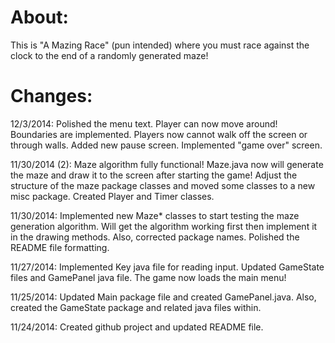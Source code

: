 About:
===========

This is "A Mazing Race" (pun intended) where you must race against the clock to the end of a randomly generated maze!


Changes:
===========

12/3/2014:	Polished the menu text.
			Player can now move around!
			Boundaries are implemented. Players now cannot walk off the screen or through walls.
			Added new pause screen.
			Implemented "game over" screen.

11/30/2014 (2): Maze algorithm fully functional! Maze.java now will generate the maze and draw it to the screen after starting the game!
			Adjust the structure of the maze package classes and moved some classes to a new misc package.
			Created Player and Timer classes.
 
11/30/2014: Implemented new Maze* classes to start testing the maze generation algorithm. Will get the algorithm working first then implement it in the drawing methods.
			Also, corrected package names.
			Polished the README file formatting.

11/27/2014: Implemented Key java file for reading input.
			Updated GameState files and GamePanel java file. The game now loads the main menu!

11/25/2014: Updated Main package file and created GamePanel.java.
			Also, created the GameState package and related java files within.

11/24/2014: Created github project and updated README file.

